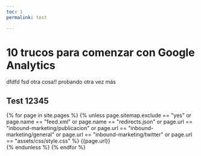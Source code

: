```yaml
---
toc: 1
permalink: test

---
```


# 10 trucos para comenzar con Google Analytics

dfdfd fsd otra cosa!! probando otra vez más

## Test  12345

{% for page in site.pages %}
  {% unless page.sitemap.exclude == "yes" or page.name == "feed.xml" or page.name == "redirects.json" or page.url == "inbound-marketing/publicacion" or page.url == "inbound-marketing/general" or page.url == "inbound-marketing/twitter" or page.url == "assets/css/style.css"  %}
    <url>
      <loc>{{page.url}}</loc>     
    </url>
    {% endunless %}
  {% endfor %}
<!--stackedit_data:
eyJoaXN0b3J5IjpbLTY2Njg2OTQwOCwyMDU1NTU3OTc1LC0xMz
UyMTA3NzM3LDE1MzY5NTAxNiwtNTUxMzA2MDAzLC0xNjc5NTg0
MjQxLDIyMjE4Mzk1MiwxMDgyODM0NjcyLDE0MDk2MjQzODYsMj
EzOTgyNTIwMyw3NDcwNTI0OTMsLTE3MzA5NTY3MDYsLTE3NTQ5
MDc1ODIsMTcwMjY5ODExNSwxNzAyNjk4MTE1LDg0MjQxNTczMC
wtMTQ0NDI1MTE1MywtMjcyNTI2NzU5LDc1MzQwNjAxNiwtMTAy
NDgwMzY0Nl19
-->